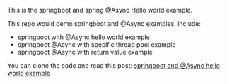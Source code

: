 This is the springboot and spring @Async Hello world example.

This repo would demo springboot and @Async examples, include:

- springboot with @Async hello world example
- springboot @Async with specific thread pool example
- springboot @Async with return value example

You can clone the code and read this post:
[springboot and @Async hello world example](http://www.bswen.com/2018/04/springboot-springboot-and-@Async-examples.html)